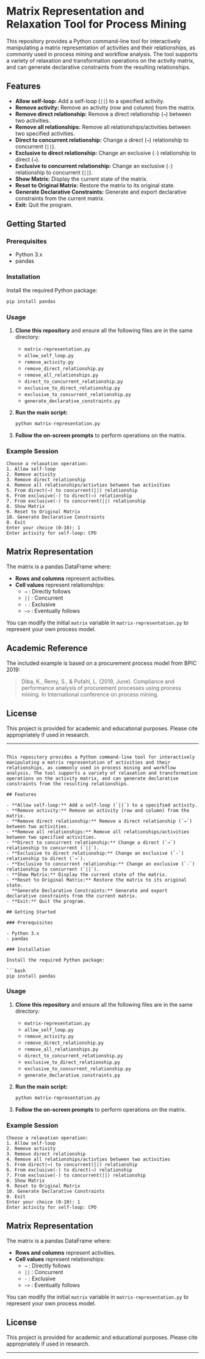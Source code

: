 # Matrix Representation and Relaxation Tool for Process Mining

This repository provides a Python command-line tool for interactively manipulating a matrix representation of activities and their relationships, as commonly used in process mining and workflow analysis. The tool supports a variety of relaxation and transformation operations on the activity matrix, and can generate declarative constraints from the resulting relationships.

## Features

- **Allow self-loop:** Add a self-loop (`||`) to a specified activity.
- **Remove activity:** Remove an activity (row and column) from the matrix.
- **Remove direct relationship:** Remove a direct relationship (`→`) between two activities.
- **Remove all relationships:** Remove all relationships/activities between two specified activities.
- **Direct to concurrent relationship:** Change a direct (`→`) relationship to concurrent (`||`).
- **Exclusive to direct relationship:** Change an exclusive (`-`) relationship to direct (`→`).
- **Exclusive to concurrent relationship:** Change an exclusive (`-`) relationship to concurrent (`||`).
- **Show Matrix:** Display the current state of the matrix.
- **Reset to Original Matrix:** Restore the matrix to its original state.
- **Generate Declarative Constraints:** Generate and export declarative constraints from the current matrix.
- **Exit:** Quit the program.

## Getting Started

### Prerequisites

- Python 3.x
- pandas

### Installation

Install the required Python package:

```bash
pip install pandas
```

### Usage

1. **Clone this repository** and ensure all the following files are in the same directory:
    - `matrix-representation.py`
    - `allow_self_loop.py`
    - `remove_activity.py`
    - `remove_direct_relationship.py`
    - `remove_all_relationships.py`
    - `direct_to_concurrent_relationship.py`
    - `exclusive_to_direct_relationship.py`
    - `exclusive_to_concurrent_relationship.py`
    - `generate_declarative_constraints.py`

2. **Run the main script:**

    ```bash
    python matrix-representation.py
    ```

3. **Follow the on-screen prompts** to perform operations on the matrix.

### Example Session

```
Choose a relaxation operation:
1. Allow self-loop
2. Remove activity
3. Remove direct relationship
4. Remove all relationships/activties between two activities
5. From direct(→) to concurrent(||) relationship
6. From exclusive(-) to direct(→) relationship
7. From exclusive(-) to concurrent(||) relationship
8. Show Matrix
9. Reset to Original Matrix
10. Generate Declarative Constraints
0. Exit
Enter your choice (0-10): 1
Enter activity for self-loop: CPO
```

## Matrix Representation

The matrix is a pandas DataFrame where:
- **Rows and columns** represent activities.
- **Cell values** represent relationships:
    - `→` : Directly follows
    - `||` : Concurrent
    - `-`  : Exclusive 
    - `~>` : Eventually follows

You can modify the initial `matrix` variable in `matrix-representation.py` to represent your own process model.

## Academic Reference

The included example is based on a procurement process model from BPIC 2019:
> Diba, K., Remy, S., & Pufahl, L. (2019, June). Compliance and performance analysis of procurement processes using process mining. In International conference on process mining.

## License

This project is provided for academic and educational purposes. Please cite appropriately if used in research.

---
```# Matrix Representation and Relaxation Tool for Process Mining

This repository provides a Python command-line tool for interactively manipulating a matrix representation of activities and their relationships, as commonly used in process mining and workflow analysis. The tool supports a variety of relaxation and transformation operations on the activity matrix, and can generate declarative constraints from the resulting relationships.

## Features

- **Allow self-loop:** Add a self-loop (`||`) to a specified activity.
- **Remove activity:** Remove an activity (row and column) from the matrix.
- **Remove direct relationship:** Remove a direct relationship (`→`) between two activities.
- **Remove all relationships:** Remove all relationships/activities between two specified activities.
- **Direct to concurrent relationship:** Change a direct (`→`) relationship to concurrent (`||`).
- **Exclusive to direct relationship:** Change an exclusive (`-`) relationship to direct (`→`).
- **Exclusive to concurrent relationship:** Change an exclusive (`-`) relationship to concurrent (`||`).
- **Show Matrix:** Display the current state of the matrix.
- **Reset to Original Matrix:** Restore the matrix to its original state.
- **Generate Declarative Constraints:** Generate and export declarative constraints from the current matrix.
- **Exit:** Quit the program.

## Getting Started

### Prerequisites

- Python 3.x
- pandas

### Installation

Install the required Python package:

```bash
pip install pandas
```

### Usage

1. **Clone this repository** and ensure all the following files are in the same directory:
    - `matrix-representation.py`
    - `allow_self_loop.py`
    - `remove_activity.py`
    - `remove_direct_relationship.py`
    - `remove_all_relationships.py`
    - `direct_to_concurrent_relationship.py`
    - `exclusive_to_direct_relationship.py`
    - `exclusive_to_concurrent_relationship.py`
    - `generate_declarative_constraints.py`

2. **Run the main script:**

    ```bash
    python matrix-representation.py
    ```

3. **Follow the on-screen prompts** to perform operations on the matrix.

### Example Session

```
Choose a relaxation operation:
1. Allow self-loop
2. Remove activity
3. Remove direct relationship
4. Remove all relationships/activties between two activities
5. From direct(→) to concurrent(||) relationship
6. From exclusive(-) to direct(→) relationship
7. From exclusive(-) to concurrent(||) relationship
8. Show Matrix
9. Reset to Original Matrix
10. Generate Declarative Constraints
0. Exit
Enter your choice (0-10): 1
Enter activity for self-loop: CPO
```

## Matrix Representation

The matrix is a pandas DataFrame where:
- **Rows and columns** represent activities.
- **Cell values** represent relationships:
    - `→` : Directly follows
    - `||` : Concurrent
    - `-`  : Exclusive
    - `~>` : Eventually follows

You can modify the initial `matrix` variable in `matrix-representation.py` to represent your own process model.

## License

This project is provided for academic and educational purposes. Please cite appropriately if used in research.

---
